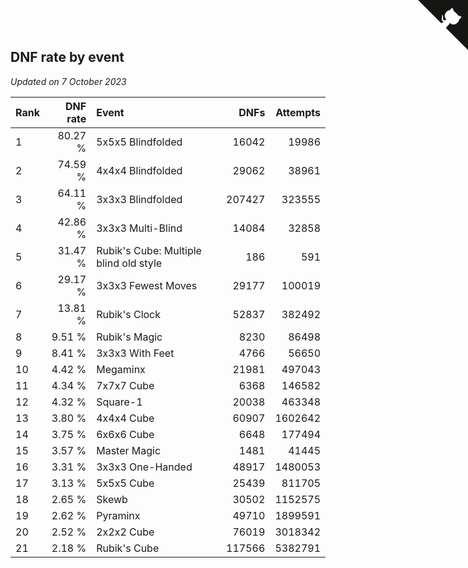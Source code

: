 ## DNF rate by event

*Updated on  7 October 2023*

| Rank | DNF rate | Event | DNFs | Attempts |
| :--- | ---: | :--- | ---: | ---: |
| 1 | 80.27 % | 5x5x5 Blindfolded | 16042 | 19986 |
| 2 | 74.59 % | 4x4x4 Blindfolded | 29062 | 38961 |
| 3 | 64.11 % | 3x3x3 Blindfolded | 207427 | 323555 |
| 4 | 42.86 % | 3x3x3 Multi-Blind | 14084 | 32858 |
| 5 | 31.47 % | Rubik's Cube: Multiple blind old style | 186 | 591 |
| 6 | 29.17 % | 3x3x3 Fewest Moves | 29177 | 100019 |
| 7 | 13.81 % | Rubik's Clock | 52837 | 382492 |
| 8 | 9.51 % | Rubik's Magic | 8230 | 86498 |
| 9 | 8.41 % | 3x3x3 With Feet | 4766 | 56650 |
| 10 | 4.42 % | Megaminx | 21981 | 497043 |
| 11 | 4.34 % | 7x7x7 Cube | 6368 | 146582 |
| 12 | 4.32 % | Square-1 | 20038 | 463348 |
| 13 | 3.80 % | 4x4x4 Cube | 60907 | 1602642 |
| 14 | 3.75 % | 6x6x6 Cube | 6648 | 177494 |
| 15 | 3.57 % | Master Magic | 1481 | 41445 |
| 16 | 3.31 % | 3x3x3 One-Handed | 48917 | 1480053 |
| 17 | 3.13 % | 5x5x5 Cube | 25439 | 811705 |
| 18 | 2.65 % | Skewb | 30502 | 1152575 |
| 19 | 2.62 % | Pyraminx | 49710 | 1899591 |
| 20 | 2.52 % | 2x2x2 Cube | 76019 | 3018342 |
| 21 | 2.18 % | Rubik's Cube | 117566 | 5382791 |


<a href="https://github.com/JustinTimeCuber/wca_statistics" class="github-corner" aria-label="View source on Github"><svg width="80" height="80" viewBox="0 0 250 250" style="fill:#151513; color:#fff; position: absolute; top: 0; border: 0; right: 0;" aria-hidden="true"><path d="M0,0 L115,115 L130,115 L142,142 L250,250 L250,0 Z"></path><path d="M128.3,109.0 C113.8,99.7 119.0,89.6 119.0,89.6 C122.0,82.7 120.5,78.6 120.5,78.6 C119.2,72.0 123.4,76.3 123.4,76.3 C127.3,80.9 125.5,87.3 125.5,87.3 C122.9,97.6 130.6,101.9 134.4,103.2" fill="currentColor" style="transform-origin: 130px 106px;" class="octo-arm"></path><path d="M115.0,115.0 C114.9,115.1 118.7,116.5 119.8,115.4 L133.7,101.6 C136.9,99.2 139.9,98.4 142.2,98.6 C133.8,88.0 127.5,74.4 143.8,58.0 C148.5,53.4 154.0,51.2 159.7,51.0 C160.3,49.4 163.2,43.6 171.4,40.1 C171.4,40.1 176.1,42.5 178.8,56.2 C183.1,58.6 187.2,61.8 190.9,65.4 C194.5,69.0 197.7,73.2 200.1,77.6 C213.8,80.2 216.3,84.9 216.3,84.9 C212.7,93.1 206.9,96.0 205.4,96.6 C205.1,102.4 203.0,107.8 198.3,112.5 C181.9,128.9 168.3,122.5 157.7,114.1 C157.9,116.9 156.7,120.9 152.7,124.9 L141.0,136.5 C139.8,137.7 141.6,141.9 141.8,141.8 Z" fill="currentColor" class="octo-body"></path></svg></a><style>.github-corner:hover .octo-arm{animation:octocat-wave 560ms ease-in-out}@keyframes octocat-wave{0%,100%{transform:rotate(0)}20%,60%{transform:rotate(-25deg)}40%,80%{transform:rotate(10deg)}}@media (max-width:500px){.github-corner:hover .octo-arm{animation:none}.github-corner .octo-arm{animation:octocat-wave 560ms ease-in-out}}</style>
